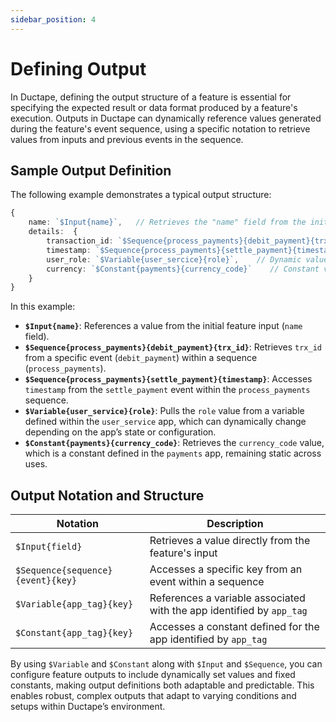 ```yaml
---
sidebar_position: 4
---
```


# Defining Output

In Ductape, defining the output structure of a feature is essential for specifying the expected result or data format produced by a feature's execution. Outputs in Ductape can dynamically reference values generated during the feature's event sequence, using a specific notation to retrieve values from inputs and previous events in the sequence.

## Sample Output Definition

The following example demonstrates a typical output structure:

```typescript
{
    name: `$Input{name}`,   // Retrieves the "name" field from the initial input
    details:  {
        transaction_id: `$Sequence{process_payments}{debit_payment}{trx_id}`,   // From event within sequence
        timestamp: `$Sequence{process_payments}{settle_payment}{timestamp}`,   // From another sequence event
        user_role: `$Variable{user_sercice}{role}`,    // Dynamic value from 'user_service' app variable
        currency: `$Constant{payments}{currency_code}`    // Constant value from 'payments' app
    }
}
```

In this example:

- **`$Input{name}`**: References a value from the initial feature input (`name` field).
- **`$Sequence{process_payments}{debit_payment}{trx_id}`**: Retrieves `trx_id` from a specific event (`debit_payment`) within a sequence (`process_payments`).
- **`$Sequence{process_payments}{settle_payment}{timestamp}`**: Accesses `timestamp` from the `settle_payment` event within the `process_payments` sequence.
- **`$Variable{user_service}{role}`**: Pulls the `role` value from a variable defined within the `user_service` app, which can dynamically change depending on the app’s state or configuration.
- **`$Constant{payments}{currency_code}`**: Retrieves the `currency_code` value, which is a constant defined in the `payments` app, remaining static across uses.

## Output Notation and Structure

| Notation                           | Description                                                              |
|------------------------------------|--------------------------------------------------------------------------|
| `$Input{field}`                    | Retrieves a value directly from the feature's input                      |
| `$Sequence{sequence}{event}{key}`  | Accesses a specific key from an event within a sequence                  |
| `$Variable{app_tag}{key}`          | References a variable associated with the app identified by `app_tag`    |
| `$Constant{app_tag}{key}`          | Accesses a constant defined for the app identified by `app_tag`          |

By using `$Variable` and `$Constant` along with `$Input` and `$Sequence`, you can configure feature outputs to include dynamically set values and fixed constants, making output definitions both adaptable and predictable. This enables robust, complex outputs that adapt to varying conditions and setups within Ductape’s environment.